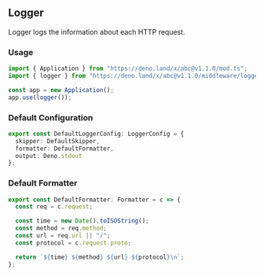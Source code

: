 ## Logger

Logger logs the information about each HTTP request.

### Usage

```ts
import { Application } from "https://deno.land/x/abc@v1.1.0/mod.ts";
import { logger } from "https://deno.land/x/abc@v1.1.0/middleware/logger.ts";

const app = new Application();
app.use(logger());
```

### Default Configuration

```ts
export const DefaultLoggerConfig: LoggerConfig = {
  skipper: DefaultSkipper,
  formatter: DefaultFormatter,
  output: Deno.stdout
};
```

### Default Formatter

```ts
export const DefaultFormatter: Formatter = c => {
  const req = c.request;

  const time = new Date().toISOString();
  const method = req.method;
  const url = req.url || "/";
  const protocol = c.request.proto;

  return `${time} ${method} ${url} ${protocol}\n`;
};
```
